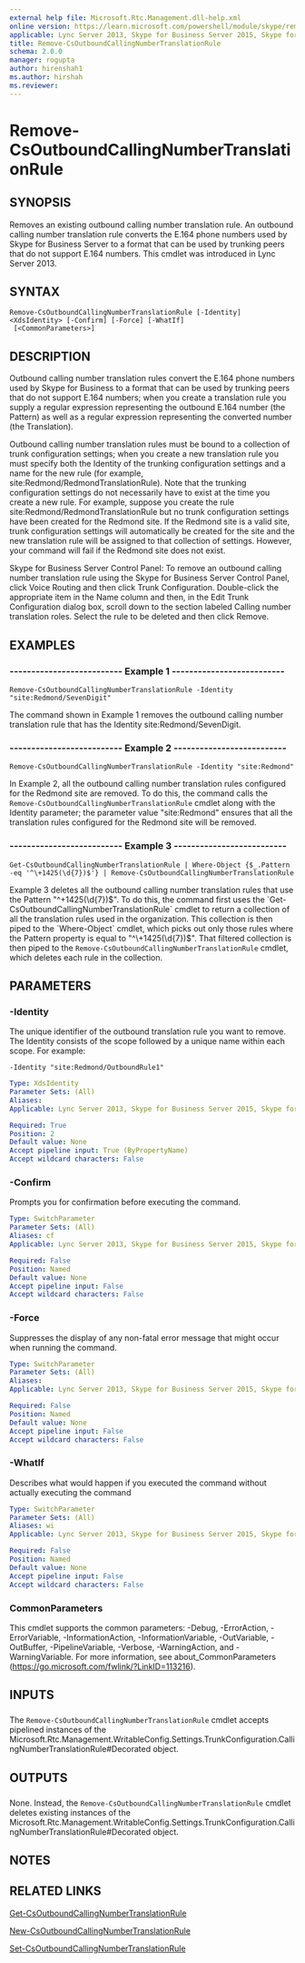 ```yaml
---
external help file: Microsoft.Rtc.Management.dll-help.xml
online version: https://learn.microsoft.com/powershell/module/skype/remove-csoutboundcallingnumbertranslationrule
applicable: Lync Server 2013, Skype for Business Server 2015, Skype for Business Server 2019
title: Remove-CsOutboundCallingNumberTranslationRule
schema: 2.0.0
manager: rogupta
author: hirenshah1
ms.author: hirshah
ms.reviewer:
---
```


# Remove-CsOutboundCallingNumberTranslationRule

## SYNOPSIS
Removes an existing outbound calling number translation rule.
An outbound calling number translation rule converts the E.164 phone numbers used by Skype for Business Server to a format that can be used by trunking peers that do not support E.164 numbers.
This cmdlet was introduced in Lync Server 2013.


## SYNTAX

```
Remove-CsOutboundCallingNumberTranslationRule [-Identity] <XdsIdentity> [-Confirm] [-Force] [-WhatIf]
 [<CommonParameters>]
```

## DESCRIPTION
Outbound calling number translation rules convert the E.164 phone numbers used by Skype for Business to a format that can be used by trunking peers that do not support E.164 numbers; when you create a translation rule you supply a regular expression representing the outbound E.164 number (the Pattern) as well as a regular expression representing the converted number (the Translation).

Outbound calling number translation rules must be bound to a collection of trunk configuration settings; when you create a new translation rule you must specify both the Identity of the trunking configuration settings and a name for the new rule (for example, site:Redmond/RedmondTranslationRule).
Note that the trunking configuration settings do not necessarily have to exist at the time you create a new rule.
For example, suppose you create the rule site:Redmond/RedmondTranslationRule but no trunk configuration settings have been created for the Redmond site.
If the Redmond site is a valid site, trunk configuration settings will automatically be created for the site and the new translation rule will be assigned to that collection of settings.
However, your command will fail if the Redmond site does not exist.

Skype for Business Server Control Panel: To remove an outbound calling number translation rule using the Skype for Business Server Control Panel, click Voice Routing and then click Trunk Configuration.
Double-click the appropriate item in the Name column and then, in the Edit Trunk Configuration dialog box, scroll down to the section labeled Calling number translation roles.
Select the rule to be deleted and then click Remove.


## EXAMPLES

### -------------------------- Example 1 --------------------------
```
Remove-CsOutboundCallingNumberTranslationRule -Identity "site:Redmond/SevenDigit"
```

The command shown in Example 1 removes the outbound calling number translation rule that has the Identity site:Redmond/SevenDigit.


### -------------------------- Example 2 --------------------------
```
Remove-CsOutboundCallingNumberTranslationRule -Identity "site:Redmond"
```

In Example 2, all the outbound calling number translation rules configured for the Redmond site are removed.
To do this, the command calls the `Remove-CsOutboundCallingNumberTranslationRule` cmdlet along with the Identity parameter; the parameter value "site:Redmond" ensures that all the translation rules configured for the Redmond site will be removed.


### -------------------------- Example 3 --------------------------
```
Get-CsOutboundCallingNumberTranslationRule | Where-Object {$_.Pattern -eq '^\+1425(\d{7})$'} | Remove-CsOutboundCallingNumberTranslationRule
```

Example 3 deletes all the outbound calling number translation rules that use the Pattern "^\+1425(\d{7})$".
To do this, the command first uses the `Get-CsOutboundCallingNumberTranslationRule` cmdlet to return a collection of all the translation rules used in the organization.
This collection is then piped to the `Where-Object` cmdlet, which picks out only those rules where the Pattern property is equal to "^\+1425(\d{7})$".
That filtered collection is then piped to the `Remove-CsOutboundCallingNumberTranslationRule` cmdlet, which deletes each rule in the collection.


## PARAMETERS

### -Identity
The unique identifier of the outbound translation rule you want to remove.
The Identity consists of the scope followed by a unique name within each scope.
For example:

`-Identity "site:Redmond/OutboundRule1"`

```yaml
Type: XdsIdentity
Parameter Sets: (All)
Aliases: 
Applicable: Lync Server 2013, Skype for Business Server 2015, Skype for Business Server 2019

Required: True
Position: 2
Default value: None
Accept pipeline input: True (ByPropertyName)
Accept wildcard characters: False
```

### -Confirm
Prompts you for confirmation before executing the command.

```yaml
Type: SwitchParameter
Parameter Sets: (All)
Aliases: cf
Applicable: Lync Server 2013, Skype for Business Server 2015, Skype for Business Server 2019

Required: False
Position: Named
Default value: None
Accept pipeline input: False
Accept wildcard characters: False
```

### -Force
Suppresses the display of any non-fatal error message that might occur when running the command.

```yaml
Type: SwitchParameter
Parameter Sets: (All)
Aliases: 
Applicable: Lync Server 2013, Skype for Business Server 2015, Skype for Business Server 2019

Required: False
Position: Named
Default value: None
Accept pipeline input: False
Accept wildcard characters: False
```

### -WhatIf
Describes what would happen if you executed the command without actually executing the command

```yaml
Type: SwitchParameter
Parameter Sets: (All)
Aliases: wi
Applicable: Lync Server 2013, Skype for Business Server 2015, Skype for Business Server 2019

Required: False
Position: Named
Default value: None
Accept pipeline input: False
Accept wildcard characters: False
```

### CommonParameters
This cmdlet supports the common parameters: -Debug, -ErrorAction, -ErrorVariable, -InformationAction, -InformationVariable, -OutVariable, -OutBuffer, -PipelineVariable, -Verbose, -WarningAction, and -WarningVariable. For more information, see about_CommonParameters (https://go.microsoft.com/fwlink/?LinkID=113216).

## INPUTS

###  
The `Remove-CsOutboundCallingNumberTranslationRule` cmdlet accepts pipelined instances of the Microsoft.Rtc.Management.WritableConfig.Settings.TrunkConfiguration.CallingNumberTranslationRule#Decorated object.

## OUTPUTS

###  
None.
Instead, the `Remove-CsOutboundCallingNumberTranslationRule` cmdlet deletes existing instances of the Microsoft.Rtc.Management.WritableConfig.Settings.TrunkConfiguration.CallingNumberTranslationRule#Decorated object.

## NOTES

## RELATED LINKS

[Get-CsOutboundCallingNumberTranslationRule](Get-CsOutboundCallingNumberTranslationRule.md)

[New-CsOutboundCallingNumberTranslationRule](New-CsOutboundCallingNumberTranslationRule.md)

[Set-CsOutboundCallingNumberTranslationRule](Set-CsOutboundCallingNumberTranslationRule.md)

